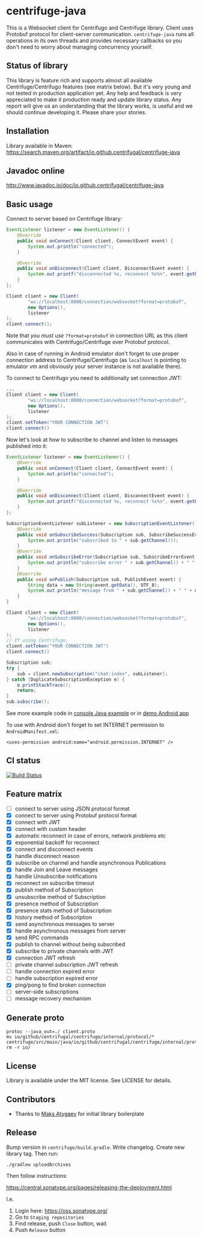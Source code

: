 # centrifuge-java

This is a Websocket client for Centrifugo and Centrifuge library. Client uses Protobuf protocol for client-server communication. `centrifuge-java` runs all operations in its own threads and provides necessary callbacks so you don't need to worry about managing concurrency yourself.

## Status of library

This library is feature rich and supports almost all available Centrifuge/Centrifugo features (see matrix below). But it's very young and not tested in production application yet. Any help and feedback is very appreciated to make it production ready and update library status. Any report will give us an understanding that the library works, is useful and we should continue developing it. Please share your stories.

## Installation

Library available in Maven: https://search.maven.org/artifact/io.github.centrifugal/centrifuge-java

## Javadoc online

http://www.javadoc.io/doc/io.github.centrifugal/centrifuge-java

## Basic usage

Connect to server based on Centrifuge library:

```java
EventListener listener = new EventListener() {
    @Override
    public void onConnect(Client client, ConnectEvent event) {
        System.out.println("connected");
    }

    @Override
    public void onDisconnect(Client client, DisconnectEvent event) {
        System.out.printf("disconnected %s, reconnect %s%n", event.getReason(), event.getReconnect());
    }
};

Client client = new Client(
        "ws://localhost:8000/connection/websocket?format=protobuf",
        new Options(),
        listener
);
client.connect();
```

Note that *you must use* `?format=protobuf` in connection URL as this client communicates with Centrifugo/Centrifuge over Protobuf protocol.

Also in case of running in Android emulator don't forget to use proper connection address to Centrifuge/Centrifugo (as `localhost` is pointing to emulator vm and obviously your server instance is not available there).

To connect to Centrifugo you need to additionally set connection JWT:

```java
...
Client client = new Client(
        "ws://localhost:8000/connection/websocket?format=protobuf",
        new Options(),
        listener
);
client.setToken("YOUR CONNECTION JWT")
client.connect()
```

Now let's look at how to subscribe to channel and listen to messages published into it:

```java
EventListener listener = new EventListener() {
    @Override
    public void onConnect(Client client, ConnectEvent event) {
        System.out.println("connected");
    }

    @Override
    public void onDisconnect(Client client, DisconnectEvent event) {
        System.out.printf("disconnected %s, reconnect %s%n", event.getReason(), event.getReconnect());
    }
};

SubscriptionEventListener subListener = new SubscriptionEventListener() {
    @Override
    public void onSubscribeSuccess(Subscription sub, SubscribeSuccessEvent event) {
        System.out.println("subscribed to " + sub.getChannel());
    }
    @Override
    public void onSubscribeError(Subscription sub, SubscribeErrorEvent event) {
        System.out.println("subscribe error " + sub.getChannel() + " " + event.getMessage());
    }
    @Override
    public void onPublish(Subscription sub, PublishEvent event) {
        String data = new String(event.getData(), UTF_8);
        System.out.println("message from " + sub.getChannel() + " " + data);
    }
}

Client client = new Client(
        "ws://localhost:8000/connection/websocket?format=protobuf",
        new Options(),
        listener
);
// If using Centrifugo.
client.setToken("YOUR CONNECTION JWT")
client.connect()

Subscription sub;
try {
    sub = client.newSubscription("chat:index", subListener);
} catch (DuplicateSubscriptionException e) {
    e.printStackTrace();
    return;
}
sub.subscribe();
```

See more example code in [console Java example](https://github.com/centrifugal/centrifuge-java/blob/master/example/src/main/java/io/github/centrifugal/centrifuge/example/Main.java) or in [demo Android app](https://github.com/centrifugal/centrifuge-java/blob/master/demo/src/main/java/io/github/centrifugal/centrifuge/demo/MainActivity.java)

To use with Android don't forget to set INTERNET permission to `AndroidManifest.xml`:

```
<uses-permission android:name="android.permission.INTERNET" />
```

## CI status

[![Build Status](https://travis-ci.org/centrifugal/centrifuge-java.svg)](https://travis-ci.org/centrifugal/centrifuge-java)

## Feature matrix

- [ ] connect to server using JSON protocol format
- [x] connect to server using Protobuf protocol format
- [x] connect with JWT
- [x] connect with custom header
- [x] automatic reconnect in case of errors, network problems etc
- [x] exponential backoff for reconnect
- [x] connect and disconnect events
- [x] handle disconnect reason
- [x] subscribe on channel and handle asynchronous Publications
- [x] handle Join and Leave messages
- [x] handle Unsubscribe notifications
- [x] reconnect on subscribe timeout
- [x] publish method of Subscription
- [x] unsubscribe method of Subscription
- [x] presence method of Subscription
- [x] presence stats method of Subscription
- [x] history method of Subscription
- [x] send asynchronous messages to server
- [x] handle asynchronous messages from server
- [x] send RPC commands
- [x] publish to channel without being subscribed
- [x] subscribe to private channels with JWT
- [x] connection JWT refresh
- [ ] private channel subscription JWT refresh
- [ ] handle connection expired error
- [ ] handle subscription expired error
- [x] ping/pong to find broken connection
- [ ] server-side subscriptions
- [ ] message recovery mechanism

## Generate proto

```
protoc --java_out=./ client.proto
mv io/github/centrifugal/centrifuge/internal/protocol/* centrifuge/src/main/java/io/github/centrifugal/centrifuge/internal/protocol/centrifuge/internal/protocol
rm -r io/
```

## License

Library is available under the MIT license. See LICENSE for details.

## Contributors

* Thanks to [Maks Atygaev](https://github.com/atygaev) for initial library boilerplate

## Release

Bump version in `centrifuge/build.gradle`. Write changelog. Create new library tag. Then run:

```
./gradlew uploadArchives
```

Then follow instructions:

https://central.sonatype.org/pages/releasing-the-deployment.html

I.e.

1) Login here: https://oss.sonatype.org/
2) Go to `Staging repositories`
3) Find release, push `Close` button, wait
4) Push `Release` button
